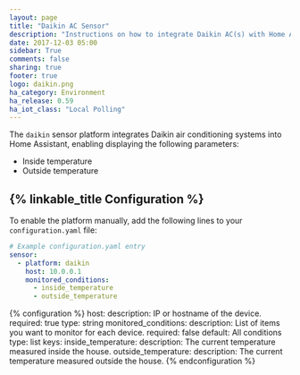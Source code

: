 ```yaml
---
layout: page
title: "Daikin AC Sensor"
description: "Instructions on how to integrate Daikin AC(s) with Home Assistant."
date: 2017-12-03 05:00
sidebar: True
comments: false
sharing: true
footer: true
logo: daikin.png
ha_category: Environment
ha_release: 0.59
ha_iot_class: "Local Polling"
---
```



The `daikin` sensor platform integrates Daikin air conditioning systems into Home Assistant, enabling displaying the following parameters:

- Inside temperature
- Outside temperature

## {% linkable_title Configuration %}

To enable the platform manually, add the following lines to your `configuration.yaml` file:

```yaml
# Example configuration.yaml entry
sensor:
  - platform: daikin
    host: 10.0.0.1
    monitored_conditions:
      - inside_temperature
      - outside_temperature
```

{% configuration %}
host:
  description: IP or hostname of the device.
  required: true
  type: string
monitored_conditions:
  description: List of items you want to monitor for each device.
  required: false
  default: All conditions
  type: list
  keys:
    inside_temperature:
      description: The current temperature measured inside the house.
    outside_temperature:
      description: The current temperature measured outside the house.
{% endconfiguration %}

